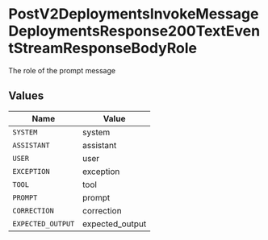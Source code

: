 # PostV2DeploymentsInvokeMessageDeploymentsResponse200TextEventStreamResponseBodyRole

The role of the prompt message


## Values

| Name              | Value             |
| ----------------- | ----------------- |
| `SYSTEM`          | system            |
| `ASSISTANT`       | assistant         |
| `USER`            | user              |
| `EXCEPTION`       | exception         |
| `TOOL`            | tool              |
| `PROMPT`          | prompt            |
| `CORRECTION`      | correction        |
| `EXPECTED_OUTPUT` | expected_output   |